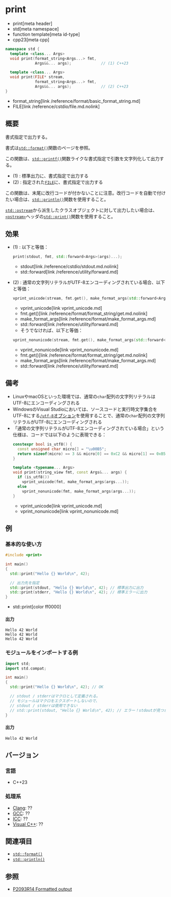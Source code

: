 # print
* print[meta header]
* std[meta namespace]
* function template[meta id-type]
* cpp23[meta cpp]

```cpp
namespace std {
  template <class... Args>
  void print(format_string<Args...> fmt,
             Args&&... args);             // (1) C++23

  template <class... Args>
  void print(FILE* stream,
             format_string<Args...> fmt,
             Args&&... args);             // (2) C++23
}
```
* format_string[link /reference/format/basic_format_string.md]
* FILE[link /reference/cstdio/file.md.nolink]

## 概要
書式指定で出力する。

書式は[`std::format()`](/reference/format/format.md)関数のページを参照。

この関数は、[`std::printf()`](/reference/cstdio/printf.md.nolink)関数ライクな書式指定で引数を文字列化して出力する。

- (1) : 標準出力に、書式指定で出力する
- (2) : 指定された[`FILE`](/reference/cstdio/file.md.nolink)に、書式指定で出力する

この関数は、末尾に改行コードが付かないことに注意。改行コードを自動で付けたい場合は、[`std::println()`](println.md)関数を使用すること。

[`std::ostream`](/reference/ostream/basic_ostream.md)から派生したクラスオブジェクトに対して出力したい場合は、[`<ostream>`](/reference/ostream.md)ヘッダの[`std::print()`](/reference/ostream/print.md)関数を使用すること。


## 効果
- (1) : 以下と等価：
    ```cpp
    print(stdout, fmt, std::forward<Args>(args)...);
    ```
    * stdout[link /reference/cstdio/stdout.md.nolink]
    * std::forward[link /reference/utility/forward.md]

- (2) : 通常の文字列リテラルがUTF-8エンコーディングされている場合、以下と等価：
    ```cpp
    vprint_unicode(stream, fmt.get(), make_format_args(std::forward<Args>(args)...));
    ```
    * vprint_unicode[link vprint_unicode.md]
    * fmt.get()[link /reference/format/format_string/get.md.nolink]
    * make_format_args[link /reference/format/make_format_args.md]
    * std::forward[link /reference/utility/forward.md]

    - そうでなければ、以下と等価：
    ```cpp
    vprint_nonunicode(stream, fmt.get(), make_format_args(std::forward<Args>(args)...));
    ```
    * vprint_nonunicode[link vprint_nonunicode.md]
    * fmt.get()[link /reference/format/format_string/get.md.nolink]
    * make_format_args[link /reference/format/make_format_args.md]
    * std::forward[link /reference/utility/forward.md]


## 備考
- LinuxやmacOSといった環境では、通常の`char`配列の文字列リテラルはUTF-8にエンコーディングされる
- WindowsのVisual Studioにおいては、ソースコードと実行時文字集合をUTF-8にする[`/utf-8`オプション](https://learn.microsoft.com/en-us/cpp/build/reference/utf-8-set-source-and-executable-character-sets-to-utf-8?view=msvc-170)を使用することで、通常の`char`配列の文字列リテラルがUTF-8にエンコーディングされる
- 「通常の文字列リテラルがUTF-8エンコーディングされている場合」という仕様は、コードでは以下のように表現できる：
    ```cpp
    constexpr bool is_utf8() {
      const unsigned char micro[] = "\u00B5";
      return sizeof(micro) == 3 && micro[0] == 0xC2 && micro[1] == 0xB5;
    }

    template <typename... Args>
    void print(string_view fmt, const Args&... args) {
      if (is_utf8())
        vprint_unicode(fmt, make_format_args(args...));
      else
        vprint_nonunicode(fmt, make_format_args(args...));
    }
    ```
    * vprint_unicode[link vprint_unicode.md]
    * vprint_nonunicode[link vprint_nonunicode.md]


## 例
### 基本的な使い方
```cpp example
#include <print>

int main()
{
  std::print("Hello {} World\n", 42);

  // 出力先を指定
  std::print(stdout, "Hello {} World\n", 42); // 標準出力に出力
  std::print(stderr, "Hello {} World\n", 42); // 標準エラーに出力
}
```
* std::print[color ff0000]

#### 出力
```
Hello 42 World
Hello 42 World
Hello 42 World
```

### モジュールをインポートする例
```cpp example
import std;
import std.compat;

int main()
{
  std::print("Hello {} World\n", 42); // OK

  // stdout / stderrはマクロとして定義される。
  // モジュールはマクロをエクスポートしないので、
  // stdout / stderrは使用できない
  // std::print(stdout, "Hello {} World\n", 42); // エラー！stdoutが見つからない
}
```

#### 出力
```
Hello 42 World
```

## バージョン
### 言語
- C++23

### 処理系
- [Clang](/implementation.md#clang): ??
- [GCC](/implementation.md#gcc): ??
- [ICC](/implementation.md#icc): ??
- [Visual C++](/implementation.md#visual_cpp): ??


## 関連項目
- [`std::format()`](/reference/format/format.md)
- [`std::println()`](println.md)


## 参照
- [P2093R14 Formatted output](https://www.open-std.org/jtc1/sc22/wg21/docs/papers/2022/p2093r14.html)
